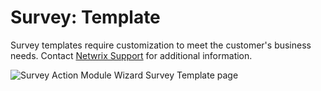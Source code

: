 # Survey: Template

Survey templates require customization to meet the customer's business needs. Contact
[Netwrix Support](https://www.netwrix.com/support.html) for additional information.

![Survey Action Module Wizard Survey Template page](/img/versioned_docs/accessanalyzer_11.6/accessanalyzer/admin/action/survey/surveytemplate.webp)
